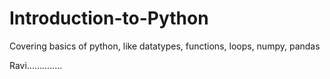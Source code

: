 # Introduction-to-Python
Covering basics of python, like datatypes, functions, loops, numpy, pandas

Ravi..............
